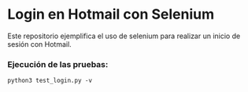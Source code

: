 # Login en Hotmail con Selenium

Este repositorio ejemplifica el uso de selenium para realizar un inicio de
sesión con Hotmail.

### Ejecución de las pruebas:

```
python3 test_login.py -v
```
